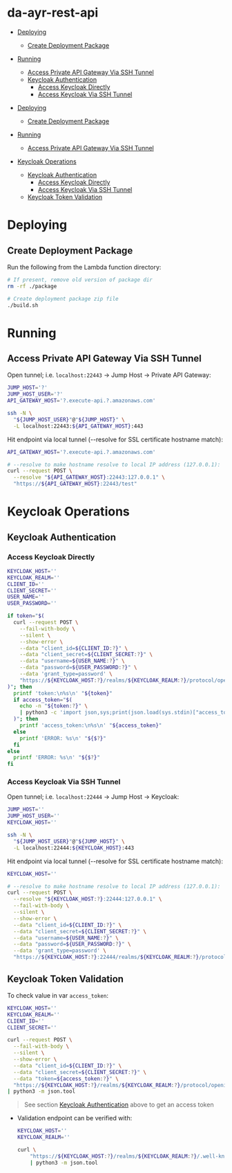 # da-ayr-rest-api

* [Deploying](#deploying)
    * [Create Deployment Package](#create-deployment-package)
* [Running](#running)
    * [Access Private API Gateway Via SSH Tunnel](#access-private-api-gateway-via-ssh-tunnel)
    * [Keycloak Authentication](#keycloak-authentication)
        * [Access Keycloak Directly](#access-keycloak-directly)
        * [Access Keycloak Via SSH Tunnel](#access-keycloak-via-ssh-tunnel)

* [Deploying](#deploying)
    * [Create Deployment Package](#create-deployment-package)
* [Running](#running)
    * [Access Private API Gateway Via SSH Tunnel](#access-private-api-gateway-via-ssh-tunnel)
* [Keycloak Operations](#keycloak-operations)
    * [Keycloak Authentication](#keycloak-authentication)
        * [Access Keycloak Directly](#access-keycloak-directly)
        * [Access Keycloak Via SSH Tunnel](#access-keycloak-via-ssh-tunnel)
    * [Keycloak Token Validation](#keycloak-token-validation)

# Deploying

## Create Deployment Package

Run the following from the Lambda function directory:

```bash
# If present, remove old version of package dir
rm -rf ./package

# Create deployment package zip file
./build.sh
```

# Running

## Access Private API Gateway Via SSH Tunnel

Open tunnel; i.e. `localhost:22443` -> Jump Host -> Private API Gateway:

```bash
JUMP_HOST='?'
JUMP_HOST_USER='?'
API_GATEWAY_HOST='?.execute-api.?.amazonaws.com'

ssh -N \
  "${JUMP_HOST_USER}"@"${JUMP_HOST}" \
  -L localhost:22443:${API_GATEWAY_HOST}:443
```

Hit endpoint via local tunnel (--resolve for SSL certificate hostname match):

```bash
API_GATEWAY_HOST='?.execute-api.?.amazonaws.com'

# --resolve to make hostname resolve to local IP address (127.0.0.1):
curl --request POST \
  --resolve "${API_GATEWAY_HOST}:22443:127.0.0.1" \
  "https://${API_GATEWAY_HOST}:22443/test"
```

# Keycloak Operations

## Keycloak Authentication

### Access Keycloak Directly

```bash
KEYCLOAK_HOST=''
KEYCLOAK_REALM=''
CLIENT_ID=''
CLIENT_SECRET=''
USER_NAME=''
USER_PASSWORD=''

if token="$(
  curl --request POST \
    --fail-with-body \
    --silent \
    --show-error \
    --data "client_id=${CLIENT_ID:?}" \
    --data "client_secret=${CLIENT_SECRET:?}" \
    --data "username=${USER_NAME:?}" \
    --data "password=${USER_PASSWORD:?}" \
    --data 'grant_type=password' \
    "https://${KEYCLOAK_HOST:?}/realms/${KEYCLOAK_REALM:?}/protocol/openid-connect/token"
)"; then
  printf 'token:\n%s\n' "${token}"
  if access_token="$(
    echo -n "${token:?}" \
    | python3 -c 'import json,sys;print(json.load(sys.stdin)["access_token"])'
  )"; then
    printf 'access_token:\n%s\n' "${access_token}"
  else
    printf 'ERROR: %s\n' "${$?}"
  fi
else
  printf 'ERROR: %s\n' "${$?}"
fi
```

### Access Keycloak Via SSH Tunnel

Open tunnel; i.e. `localhost:22444` -> Jump Host -> Keycloak:

```bash
JUMP_HOST=''
JUMP_HOST_USER=''
KEYCLOAK_HOST=''

ssh -N \
  "${JUMP_HOST_USER}"@"${JUMP_HOST}" \
  -L localhost:22444:${KEYCLOAK_HOST}:443
```

Hit endpoint via local tunnel (--resolve for SSL certificate hostname match):

```bash
KEYCLOAK_HOST=''

# --resolve to make hostname resolve to local IP address (127.0.0.1):
curl --request POST \
  --resolve "${KEYCLOAK_HOST:?}:22444:127.0.0.1" \
  --fail-with-body \
  --silent \
  --show-error \
  --data "client_id=${CLIENT_ID:?}" \
  --data "client_secret=${CLIENT_SECRET:?}" \
  --data "username=${USER_NAME:?}" \
  --data "password=${USER_PASSWORD:?}" \
  --data 'grant_type=password' \
  "https://${KEYCLOAK_HOST:?}:22444/realms/${KEYCLOAK_REALM:?}/protocol/openid-connect/token"
```

## Keycloak Token Validation

To check value in var `access_token`:

```bash
KEYCLOAK_HOST=''
KEYCLOAK_REALM=''
CLIENT_ID=''
CLIENT_SECRET=''

curl --request POST \
  --fail-with-body \
  --silent \
  --show-error \
  --data "client_id=${CLIENT_ID:?}" \
  --data "client_secret=${CLIENT_SECRET:?}" \
  --data "token=${access_token:?}" \
  "https://${KEYCLOAK_HOST:?}/realms/${KEYCLOAK_REALM:?}/protocol/openid-connect/token/introspect" \
| python3 -m json.tool
```

> See section [Keycloak Authentication](#keycloak-authentication) above to get
> an access token

* Validation endpoint can be verified with:

    ```bash
    KEYCLOAK_HOST=''
    KEYCLOAK_REALM=''
    
    curl \
        "https://${KEYCLOAK_HOST:?}/realms/${KEYCLOAK_REALM:?}/.well-known/openid-configuration" \
        | python3 -m json.tool
    ```
  